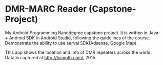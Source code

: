 # DMR-MARC Reader (Capstone-Project)

My Android Programming Nanodegree capstone project.
It is written in Java + Android SDK in Android Studio, following the guidelines of the course.
Demonstrate the ability to use serval SDK(Adsense, Google Map).

This app shows the location and info of DMR repeaters across the world.
Data is captured at http://hamqth.com/, 2015.
